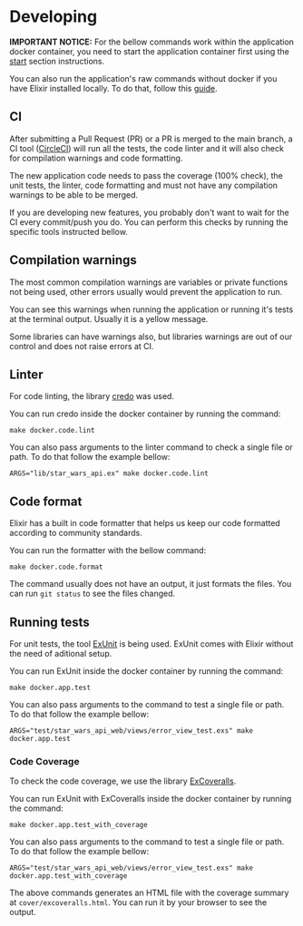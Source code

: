 # Developing

**IMPORTANT NOTICE:** For the bellow commands work within the application docker container, you need to start the application container first using the [start](https://github.com/williamweckl/star_wars_api/blob/main/README.md#start) section instructions.

You can also run the application's raw commands without docker if you have Elixir installed locally. To do that, follow this [guide](https://github.com/williamweckl/star_wars_api/blob/main/priv/doc/using-elixir-with-asdf.md#developing).

## CI

After submitting a Pull Request (PR) or a PR is merged to the main branch, a CI tool ([CircleCI](https://circleci.com/)) will run all the tests, the code linter and it will also check for compilation warnings and code formatting.

The new application code needs to pass the coverage (100% check), the unit tests, the linter, code formatting and must not have any compilation warnings to be able to be merged.

If you are developing new features, you probably don't want to wait for the CI every commit/push you do. You can perform this checks by running the specific tools instructed bellow.

## Compilation warnings

The most common compilation warnings are variables or private functions not being used, other errors usually would prevent the application to run.

You can see this warnings when running the application or running it's tests at the terminal output. Usually it is a yellow message.

Some libraries can have warnings also, but libraries warnings are out of our control and does not raise errors at CI.

## Linter

For code linting, the library [credo](https://github.com/rrrene/credo) was used.

You can run credo inside the docker container by running the command:

```
make docker.code.lint
```

You can also pass arguments to the linter command to check a single file or path. To do that follow the example bellow:

```
ARGS="lib/star_wars_api.ex" make docker.code.lint
```

## Code format

Elixir has a built in code formatter that helps us keep our code formatted according to community standards.

You can run the formatter with the bellow command:

```
make docker.code.format
```

The command usually does not have an output, it just formats the files. You can run `git status` to see the files changed.

## Running tests

For unit tests, the tool [ExUnit](https://hexdocs.pm/ex_unit/1.12/ExUnit.html) is being used. ExUnit comes with Elixir without the need of aditional setup.

You can run ExUnit inside the docker container by running the command:

```
make docker.app.test
```

You can also pass arguments to the command to test a single file or path. To do that follow the example bellow:

```
ARGS="test/star_wars_api_web/views/error_view_test.exs" make docker.app.test
```

### Code Coverage

To check the code coverage, we use the library [ExCoveralls](https://github.com/parroty/excoveralls).

You can run ExUnit with ExCoveralls inside the docker container by running the command:

```
make docker.app.test_with_coverage
```

You can also pass arguments to the command to test a single file or path. To do that follow the example bellow:

```
ARGS="test/star_wars_api_web/views/error_view_test.exs" make docker.app.test_with_coverage
```

The above commands generates an HTML file with the coverage summary at `cover/excoveralls.html`. You can run it by your browser to see the output.
